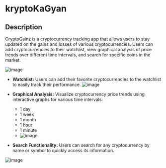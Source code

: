 # kryptoKaGyan
## Description

CryptoGainz is a cryptocurrency tracking app that allows users to stay updated on the gains and losses of various cryptocurrencies.
Users can add cryptocurrencies to their watchlist, view graphical analysis of price trends over different time intervals, and search 
for specific coins in the market.

![image](https://github.com/Adityaat2810/kryptoKaGyan/assets/123733113/0750ce4b-d59b-47f7-a01b-07b6c1c4af7e)


- **Watchlist:** Users can add their favorite cryptocurrencies to the watchlist to easily track their performance.
![image](https://github.com/Adityaat2810/kryptoKaGyan/assets/123733113/a16069bf-4db0-4bd8-b149-436d17810ee4)

- **Graphical Analysis:** Visualize cryptocurrency price trends using interactive graphs for various time intervals:
  - 1 day
  - 1 week
  - 1 month
  - 1 hour
  - 1 minute
  - ![image](https://github.com/Adityaat2810/kryptoKaGyan/assets/123733113/a16069bf-4db0-4bd8-b149-436d17810ee4)


- **Search Functionality:** Users can search for any cryptocurrency by name or symbol to quickly access its information.

![image](https://github.com/Adityaat2810/kryptoKaGyan/assets/123733113/88d39bf6-14a6-463d-af7c-25cbd52d3b48)
